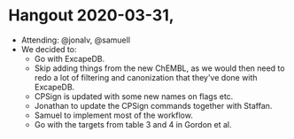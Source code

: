 # Hangout 2020-03-31, 

- Attending: @jonalv, @samuell
- We decided to:
  - Go with ExcapeDB.
  - Skip adding things from the new ChEMBL, as we would then need to redo a lot
    of filtering and canonization that they've done with ExcapeDB.
  - CPSign is updated with some new names on flags etc.
  - Jonathan to update the CPSign commands together with Staffan.
  - Samuel to implement most of the workflow.
  - Go with the targets from table 3 and 4 in Gordon et al.
